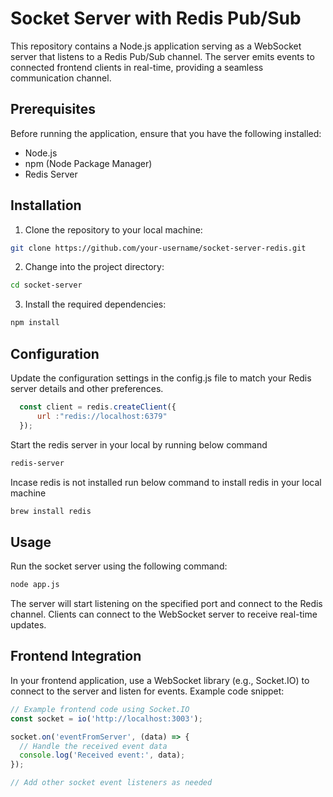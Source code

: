 # Socket Server with Redis Pub/Sub

This repository contains a Node.js application serving as a WebSocket server that listens to a Redis Pub/Sub channel. The server emits events to connected frontend clients in real-time, providing a seamless communication channel.

## Prerequisites
Before running the application, ensure that you have the following installed:

- Node.js
- npm (Node Package Manager)
- Redis Server

## Installation
1. Clone the repository to your local machine:

```bash
git clone https://github.com/your-username/socket-server-redis.git
```

2. Change into the project directory:

```bash
cd socket-server
```

3. Install the required dependencies:

```bash
npm install
```

## Configuration
Update the configuration settings in the config.js file to match your Redis server details and other preferences.

```javascript
  const client = redis.createClient({
      url :"redis://localhost:6379"
  });
```

Start the redis server in your local by running below command

```bash
redis-server
```
Incase redis is not installed run below command to install redis in your local machine
```bash
brew install redis
```
## Usage
Run the socket server using the following command:

```bash
node app.js
```

The server will start listening on the specified port and connect to the Redis channel. Clients can connect to the WebSocket server to receive real-time updates.

## Frontend Integration
In your frontend application, use a WebSocket library (e.g., Socket.IO) to connect to the server and listen for events. Example code snippet:

```javascript
// Example frontend code using Socket.IO
const socket = io('http://localhost:3003');

socket.on('eventFromServer', (data) => {
  // Handle the received event data
  console.log('Received event:', data);
});

// Add other socket event listeners as needed
```
